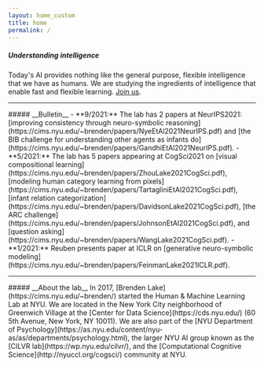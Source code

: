 ```yaml
---
layout: home_custom
title: home
permalink: /
---
```


##### __Understanding intelligence__
Today's AI provides nothing like the general purpose, flexible intelligence that we have as humans. We are studying the ingredients of intelligence that enable fast and flexible learning. [Join us](/apply/).

<hr class='invis'>
##### __Bulletin__
- **9/2021:** The lab has 2 papers at NeurIPS2021: [improving consistency through neuro-symbolic reasoning](https://cims.nyu.edu/~brenden/papers/NyeEtAl2021NeurIPS.pdf) and [the BIB challenge for understanding other agents as infants do](https://cims.nyu.edu/~brenden/papers/GandhiEtAl2021NeurIPS.pdf).
- **5/2021:** The lab has 5 papers appearing at CogSci2021 on [visual compositional learning](https://cims.nyu.edu/~brenden/papers/ZhouLake2021CogSci.pdf), [modeling human category learning from pixels](https://cims.nyu.edu/~brenden/papers/TartagliniEtAl2021CogSci.pdf), [infant relation categorization](https://cims.nyu.edu/~brenden/papers/DavidsonLake2021CogSci.pdf), [the ARC challenge](https://cims.nyu.edu/~brenden/papers/JohnsonEtAl2021CogSci.pdf), and [question asking](https://cims.nyu.edu/~brenden/papers/WangLake2021CogSci.pdf).
- **1/2021:** Reuben presents paper at ICLR on [generative neuro-symbolic modeling](https://cims.nyu.edu/~brenden/papers/FeinmanLake2021ICLR.pdf).


<hr class='invis'>
##### __About the lab__
In 2017, [Brenden Lake](https://cims.nyu.edu/~brenden/) started the Human & Machine Learning Lab at NYU. We are located in the New York City neighborhood of Greenwich Village at the [Center for Data Science](https://cds.nyu.edu/) (60 5th Avenue, New York, NY 10011). We are also part of the [NYU Department of Psychology](https://as.nyu.edu/content/nyu-as/as/departments/psychology.html), the larger NYU AI group known as the [CILVR lab](https://wp.nyu.edu/cilvr/), and the [Computational Cognitive Science](http://nyuccl.org/cogsci/) community at NYU.